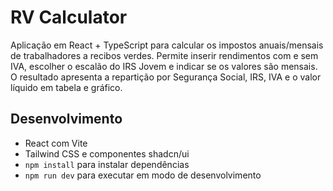 # RV Calculator

Aplicação em React + TypeScript para calcular os impostos anuais/mensais de trabalhadores a recibos verdes.
Permite inserir rendimentos com e sem IVA, escolher o escalão do IRS Jovem e indicar se os valores são mensais.
O resultado apresenta a repartição por Segurança Social, IRS, IVA e o valor líquido em tabela e gráfico.

## Desenvolvimento

- React com Vite
- Tailwind CSS e componentes shadcn/ui
- `npm install` para instalar dependências
- `npm run dev` para executar em modo de desenvolvimento
